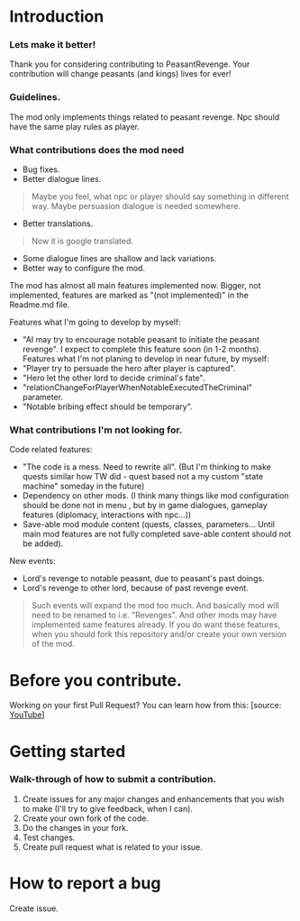 # Introduction

### Lets make it better!

Thank you for considering contributing to PeasantRevenge. Your contribution will change peasants (and kings) lives for ever!

### Guidelines.

The mod only implements things related to peasant revenge. Npc should have the same play rules as player.

### What contributions does the mod need
- Bug fixes.
- Better dialogue lines.
> Maybe you feel, what npc or player should say something in different way. Maybe persuasion dialogue is needed somewhere.
- Better translations.
> Now it is google translated.
- Some dialogue lines are shallow and lack variations.
- Better way to configure the mod.

The mod has almost all main features implemented now. Bigger, not implemented, features are marked as "(not implemented)" in the Readme.md file.

Features what I'm going to develop by myself:
- "AI may try to encourage notable peasant to initiate the peasant revenge". I expect to complete this feature soon (in 1-2 months).
Features what I'm not planing to develop in near future, by myself:
- "Player try to persuade the hero after player is captured".
- "Hero let the other lord to decide criminal's fate".
- "relationChangeForPlayerWhenNotableExecutedTheCriminal" parameter.
- "Notable bribing effect should be temporary".

### What contributions I'm not looking for.
Code related features:

- "The code is a mess. Need to rewrite all". (But I'm thinking to make quests similar how TW did - quest based not a my custom "state machine" someday in the future)
- Dependency on other mods. (I think many things like mod configuration should be done not in menu , but by in game dialogues, gameplay features (diplomacy, interactions with npc...))
- Save-able mod module content (quests, classes, parameters... Until main mod features are not fully completed save-able content should not be added).

New events:

- Lord's revenge to notable peasant, due to peasant's past doings.
- Lord's revenge to other lord, because of past revenge event.

> Such events will expand the mod too much. And basically mod will need to be renamed to i.e. "Revenges". And other mods may have implemented same features already. If you do want these features, when you should fork this repository and/or create your own version of the mod.

# Before you contribute.

Working on your first Pull Request? You can learn how from this: [source: [YouTube](https://www.youtube.com/results?search_query=how+to+contribute+tu+github)]

# Getting started
### Walk-through of how to submit a contribution.
1. Create issues for any major changes and enhancements that you wish to make (I'll try to give feedback, when I can).
2. Create your own fork of the code.
3. Do the changes in your fork.
4. Test changes.
5. Create pull request what is related to your issue.

# How to report a bug
Create issue.
